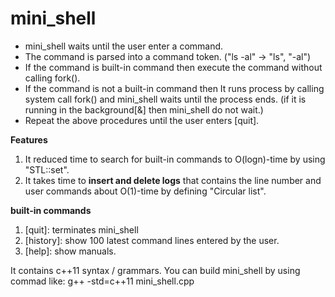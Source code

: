 # mini_shell

 - mini_shell waits until the user enter a command.  
 - The command is parsed into a command token. ("ls -al" -> "ls", "-al")  
 - If the command is built-in command then execute the command without calling fork().  
 - If the command is not a built-in command then It runs process by calling system call fork() and mini_shell waits until the process ends.
    (if it is running in the background[&] then mini_shell do not wait.)
 - Repeat the above procedures until the user enters [quit].

 **Features**
   1. It reduced time to search for built-in commands to O(logn)-time by using "STL::set".
   2. It takes time to **insert and delete logs** that contains the line number and user commands
      about O(1)-time by defining "Circular list".
 
 **built-in commands**
  1. [quit]: terminates mini_shell
  2. [history]: show 100 latest command lines entered by the user.
  3. [help]: show manuals.

It contains c++11 syntax / grammars. You can build mini_shell by using commad like:
   g++ -std=c++11 mini_shell.cpp
